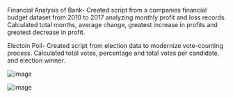 Financial Analysis of Bank- Created script from a companies financial budget dataset from 2010 to 2017 analyzing monthly profit and loss records. Calculated total months, average change, greatest increase in profits and greatest decrease in profit.

Electoin Poll- Created script from election data to modernize vote-counting process. Calculated total votes, percentage and total votes per candidate, and election winner.

![image](https://user-images.githubusercontent.com/119978382/217554889-f32aee3f-e274-445d-8978-27873c3e5aa2.png)

![image](https://user-images.githubusercontent.com/119978382/217555568-440c3a4a-5b93-4a13-aea1-74baa85bf5d0.png)

